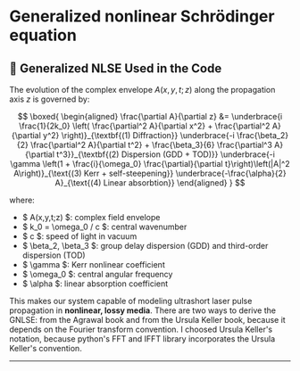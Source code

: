# Generalized nonlinear Schrödinger equation

## 📜 **Generalized NLSE Used in the Code**

The evolution of the complex envelope $A(x, y, t; z)$ along the propagation axis $z$ is governed by:

$$
\boxed{
\begin{aligned}
\frac{\partial A}{\partial z} &= \underbrace{i \frac{1}{2k_0} \left( \frac{\partial^2 A}{\partial x^2} + \frac{\partial^2 A}{\partial y^2} \right)}_{\textbf{(1) Diffraction}} 
\underbrace{-i \frac{\beta_2}{2} \frac{\partial^2 A}{\partial t^2} + \frac{\beta_3}{6} \frac{\partial^3 A}{\partial t^3}}_{\textbf{(2) Dispersion (GDD + TOD)}}
 \underbrace{-i \gamma \left(1 + \frac{i}{\omega_0} \frac{\partial}{\partial t}\right)\left(|A|^2 A\right)}_{\text{(3) Kerr + self-steepening}} 
 \underbrace{-\frac{\alpha}{2} A}_{\text{(4) Linear absorbtion}} 
\end{aligned}
}
$$

where:

- $ A(x,y,t;z) $: complex field envelope
- $ k_0 = \omega_0 / c $: central wavenumber
- $ c $: speed of light in vacuum
- $ \beta_2, \beta_3 $: group delay dispersion (GDD) and third-order dispersion (TOD)
- $ \gamma $: Kerr nonlinear coefficient
- $ \omega_0 $: central angular frequency
- $ \alpha $: linear absorption coefficient

This makes our system capable of modeling ultrashort laser pulse propagation in **nonlinear, lossy media**. There are two ways to derive the GNLSE: from the Agrawal book and from the Ursula Keller book, because it depends on the Fourier transform convention. I choosed Ursula Keller's notation, because python's FFT and IFFT library incorporates the Ursula Keller's convention.

---